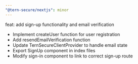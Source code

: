 ```yaml
---
"@tern-secure/nextjs": minor
---
```


feat: add sign-up functionality and email verification

- Implement createUser function for user registration
- Add resendEmailVerification function
- Update TernSecureClientProvider to handle email state
- Export SignUp component in index files
- Modify sign-in component to link to correct sign-up route
